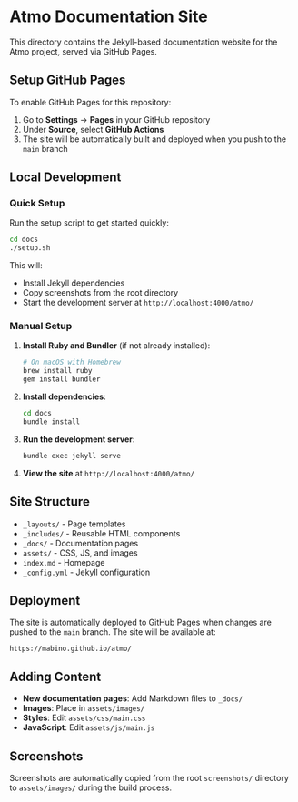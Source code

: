 # Atmo Documentation Site

This directory contains the Jekyll-based documentation website for the Atmo project, served via GitHub Pages.

## Setup GitHub Pages

To enable GitHub Pages for this repository:

1. Go to **Settings** → **Pages** in your GitHub repository
2. Under **Source**, select **GitHub Actions**
3. The site will be automatically built and deployed when you push to the `main` branch

## Local Development

### Quick Setup
Run the setup script to get started quickly:

```bash
cd docs
./setup.sh
```

This will:
- Install Jekyll dependencies
- Copy screenshots from the root directory
- Start the development server at `http://localhost:4000/atmo/`

### Manual Setup

1. **Install Ruby and Bundler** (if not already installed):
   ```bash
   # On macOS with Homebrew
   brew install ruby
   gem install bundler
   ```

2. **Install dependencies**:
   ```bash
   cd docs
   bundle install
   ```

3. **Run the development server**:
   ```bash
   bundle exec jekyll serve
   ```

4. **View the site** at `http://localhost:4000/atmo/`

## Site Structure

- `_layouts/` - Page templates
- `_includes/` - Reusable HTML components
- `_docs/` - Documentation pages
- `assets/` - CSS, JS, and images
- `index.md` - Homepage
- `_config.yml` - Jekyll configuration

## Deployment

The site is automatically deployed to GitHub Pages when changes are pushed to the `main` branch. The site will be available at:

`https://mabino.github.io/atmo/`

## Adding Content

- **New documentation pages**: Add Markdown files to `_docs/`
- **Images**: Place in `assets/images/`
- **Styles**: Edit `assets/css/main.css`
- **JavaScript**: Edit `assets/js/main.js`

## Screenshots

Screenshots are automatically copied from the root `screenshots/` directory to `assets/images/` during the build process.